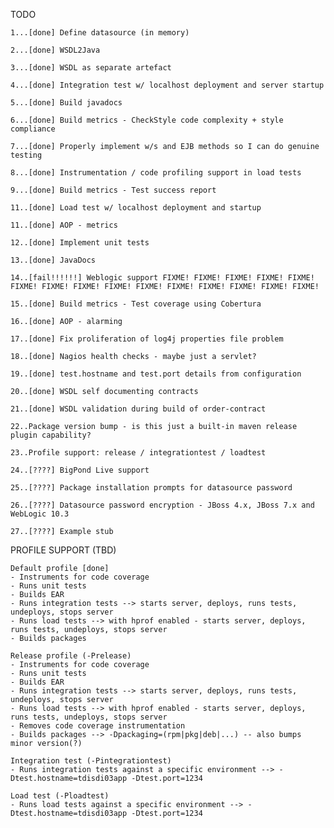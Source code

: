 TODO

	1...[done] Define datasource (in memory)

	2...[done] WSDL2Java

	3...[done] WSDL as separate artefact

	4...[done] Integration test w/ localhost deployment and server startup

	5...[done] Build javadocs

	6...[done] Build metrics - CheckStyle code complexity + style compliance

	7...[done] Properly implement w/s and EJB methods so I can do genuine testing

	8...[done] Instrumentation / code profiling support in load tests

	9...[done] Build metrics - Test success report

	11..[done] Load test w/ localhost deployment and startup

	11..[done] AOP - metrics

	12..[done] Implement unit tests

	13..[done] JavaDocs

	14..[fail!!!!!!] Weblogic support FIXME! FIXME! FIXME! FIXME! FIXME! FIXME! FIXME! FIXME! FIXME! FIXME! FIXME! FIXME! FIXME! FIXME! FIXME!

	15..[done] Build metrics - Test coverage using Cobertura

	16..[done] AOP - alarming

	17..[done] Fix proliferation of log4j properties file problem

	18..[done] Nagios health checks - maybe just a servlet?

	19..[done] test.hostname and test.port details from configuration

	20..[done] WSDL self documenting contracts

	21..[done] WSDL validation during build of order-contract

	22..Package version bump - is this just a built-in maven release plugin capability?

	23..Profile support: release / integrationtest / loadtest

	24..[????] BigPond Live support

	25..[????] Package installation prompts for datasource password

	26..[????] Datasource password encryption - JBoss 4.x, JBoss 7.x and WebLogic 10.3

	27..[????] Example stub

PROFILE SUPPORT (TBD)

	Default profile [done]
	- Instruments for code coverage
	- Runs unit tests
	- Builds EAR
	- Runs integration tests --> starts server, deploys, runs tests, undeploys, stops server
	- Runs load tests --> with hprof enabled - starts server, deploys, runs tests, undeploys, stops server
	- Builds packages

	Release profile (-Prelease)
	- Instruments for code coverage
	- Runs unit tests
	- Builds EAR
	- Runs integration tests --> starts server, deploys, runs tests, undeploys, stops server
	- Runs load tests --> with hprof enabled - starts server, deploys, runs tests, undeploys, stops server
	- Removes code coverage instrumentation
	- Builds packages --> -Dpackaging=(rpm|pkg|deb|...) -- also bumps minor version(?)

	Integration test (-Pintegrationtest)
	- Runs integration tests against a specific environment --> -Dtest.hostname=tdisdi03app -Dtest.port=1234

	Load test (-Ploadtest)
	- Runs load tests against a specific environment --> -Dtest.hostname=tdisdi03app -Dtest.port=1234

